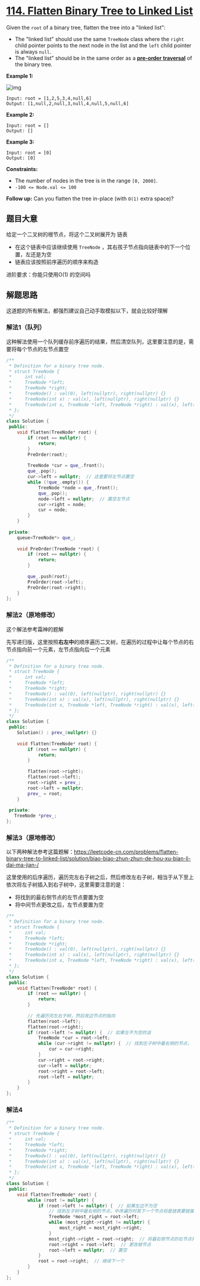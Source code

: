 # [114. Flatten Binary Tree to Linked List](https://leetcode.com/problems/flatten-binary-tree-to-linked-list/)

Given the `root` of a binary tree, flatten the tree into a "linked list":

- The "linked list" should use the same `TreeNode` class where the `right` child pointer points to the next node in the list and the `left` child pointer is always `null`.
- The "linked list" should be in the same order as a [**pre-order** **traversal**](https://en.wikipedia.org/wiki/Tree_traversal#Pre-order,_NLR) of the binary tree.

 

**Example 1:**

![img](https://assets.leetcode.com/uploads/2021/01/14/flaten.jpg)

```
Input: root = [1,2,5,3,4,null,6]
Output: [1,null,2,null,3,null,4,null,5,null,6]
```

**Example 2:**

```
Input: root = []
Output: []
```

**Example 3:**

```
Input: root = [0]
Output: [0]
```

 

**Constraints:**

- The number of nodes in the tree is in the range `[0, 2000]`.
- `-100 <= Node.val <= 100`

 

**Follow up:** Can you flatten the tree in-place (with `O(1)` extra space)?

## 题目大意

给定一个二叉树的根节点，将这个二叉树展开为 链表

* 在这个链表中应该继续使用 `TreeNode` ，其右孩子节点指向链表中的下一个位置，左还是为空
* 链表应该按照前序遍历的顺序来构造



进阶要求：你能只使用O(1) 的空间吗

## 解题思路

这道题的所有解法，都强烈建议自己动手取模拟以下，就会比较好理解

### 解法1（队列）

这种解法使用一个队列缓存前序遍历的结果，然后清空队列，这里要注意的是，需要将每个节点的左节点置空

````c++
/**
 * Definition for a binary tree node.
 * struct TreeNode {
 *     int val;
 *     TreeNode *left;
 *     TreeNode *right;
 *     TreeNode() : val(0), left(nullptr), right(nullptr) {}
 *     TreeNode(int x) : val(x), left(nullptr), right(nullptr) {}
 *     TreeNode(int x, TreeNode *left, TreeNode *right) : val(x), left(left), right(right) {}
 * };
 */
class Solution {
 public:
    void flatten(TreeNode* root) {
        if (root == nullptr) {
            return;
        }
        PreOrder(root);
        
        TreeNode *cur = que_.front();
        que_.pop();
        cur->left = nullptr;  // 这里要将左节点置空
        while (!que_.empty()) {
            TreeNode *node = que_.front();
            que_.pop();
            node->left = nullptr;  // 置空左节点
            cur->right = node;
            cur = node;
        }
    }
    
 private:
    queue<TreeNode*> que_;
   
    void PreOrder(TreeNode *root) {
        if (root == nullptr) {
            return;
        }
        
        que_.push(root);
        PreOrder(root->left);
        PreOrder(root->right);
    }
};
````

### 解法2（原地修改）

这个解法参考霜神的题解

先写递归版，这里按照**右左中**的顺序遍历二叉树，在遍历的过程中让每个节点的右节点指向前一个元素，左节点指向后一个元素

`````c++
/**
 * Definition for a binary tree node.
 * struct TreeNode {
 *     int val;
 *     TreeNode *left;
 *     TreeNode *right;
 *     TreeNode() : val(0), left(nullptr), right(nullptr) {}
 *     TreeNode(int x) : val(x), left(nullptr), right(nullptr) {}
 *     TreeNode(int x, TreeNode *left, TreeNode *right) : val(x), left(left), right(right) {}
 * };
 */
class Solution {
 public:
    Solution() : prev_(nullptr) {}
    
    void flatten(TreeNode* root) {
        if (root == nullptr) {
            return;
        }
        
        flatten(root->right);
        flatten(root->left);
        root->right = prev_;
        root->left = nullptr;
        prev_ = root;
    }
    
 private:
   TreeNode *prev_;
};
`````

### 解法3（原地修改）

以下两种解法参考这篇题解：https://leetcode-cn.com/problems/flatten-binary-tree-to-linked-list/solution/biao-biao-zhun-zhun-de-hou-xu-bian-li-dai-ma-jian-/

这里使用的后序遍历，遍历完左右子树之后，然后修改左右子树，相当于从下至上依次将左子树插入到右子树中，这里需要注意的是：

* 将找到的最右侧节点的左节点要置为空
* 将中间节点更改之后，左节点要置为空

````c++
/**
 * Definition for a binary tree node.
 * struct TreeNode {
 *     int val;
 *     TreeNode *left;
 *     TreeNode *right;
 *     TreeNode() : val(0), left(nullptr), right(nullptr) {}
 *     TreeNode(int x) : val(x), left(nullptr), right(nullptr) {}
 *     TreeNode(int x, TreeNode *left, TreeNode *right) : val(x), left(left), right(right) {}
 * };
 */
class Solution {
 public:
    void flatten(TreeNode* root) {
        if (root == nullptr) {
            return;
        }
        
        // 先遍历完左右子树，然后改边节点的指向
        flatten(root->left);
        flatten(root->right);
        if (root->left != nullptr) {  // 如果左不为空的话
            TreeNode *cur = root->left;
            while (cur->right != nullptr) {  // 找到左子树中最右侧的节点，
                cur = cur->right;
            }
            cur->right = root->right;
            cur->left = nullptr;
            root->right = root->left;
            root->left = nullptr;
        }
    }
};
````

### 解法4

`````c++
/**
 * Definition for a binary tree node.
 * struct TreeNode {
 *     int val;
 *     TreeNode *left;
 *     TreeNode *right;
 *     TreeNode() : val(0), left(nullptr), right(nullptr) {}
 *     TreeNode(int x) : val(x), left(nullptr), right(nullptr) {}
 *     TreeNode(int x, TreeNode *left, TreeNode *right) : val(x), left(left), right(right) {}
 * };
 */
class Solution {
 public:
    void flatten(TreeNode* root) {
        while (root != nullptr) {
            if (root->left != nullptr) {  // 如果左边不为空
                // 找到左子树中最右侧的节点，中序遍历时其下一个节点将是链表要链接的节点
                TreeNode *most_right = root->left;  
                while (most_right->right != nullptr) {
                    most_right = most_right->right;
                }
                most_right->right = root->right;  // 将最右侧节点的右节点指向当前根节点的右子树
                root->right = root->left;  // 更改根节点
                root->left = nullptr;  // 置空
            }
            root = root->right;  // 继续下一个
        }
    }
};
`````


